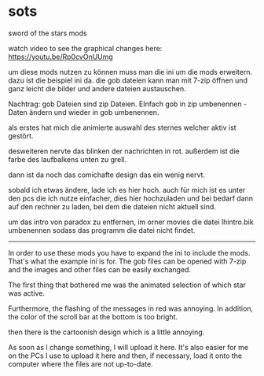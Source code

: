 # sots
sword of the stars mods

watch video to see the graphical changes here:
https://youtu.be/Rp0cvOnUUmg

um diese mods nutzen zu können muss man die ini um die mods erweitern. dazu ist die beispiel ini da.
die gob dateien kann man mit 7-zip öffnen und ganz leicht die bilder und andere dateien austauschen.

Nachtrag: gob Dateien sind zip Dateien. EInfach gob in zip umbenennen - Daten ändern und wieder in gob umbenennen.

als erstes hat mich die animierte auswahl des sternes welcher aktiv ist gestört.

desweiteren nervte das blinken der nachrichten in rot.
außerdem ist die farbe des laufbalkens unten zu grell.

dann ist da noch das comichafte design das ein wenig nervt.

sobald ich etwas ändere, lade ich es hier hoch.
auch für mich ist es unter den pcs die ich nutze einfacher, dies hier hochzuladen und bei bedarf dann auf den rechner zu laden, bei dem die dateien nicht aktuell sind.

um das intro von paradox zu entfernen, im orner movies die datei lhintro.bik umbenennen sodass das programm die datei nicht findet.

------

In order to use these mods you have to expand the ini to include the mods.  That's what the example ini is for.
 The gob files can be opened with 7-zip and the images and other files can be easily exchanged.

 The first thing that bothered me was the animated selection of which star was active.

 Furthermore, the flashing of the messages in red was annoying.
 In addition, the color of the scroll bar at the bottom is too bright.

 then there is the cartoonish design which is a little annoying.

 As soon as I change something, I will upload it here.
 It's also easier for me on the PCs I use to upload it here and then, if necessary, load it onto the computer where the files are not up-to-date.
